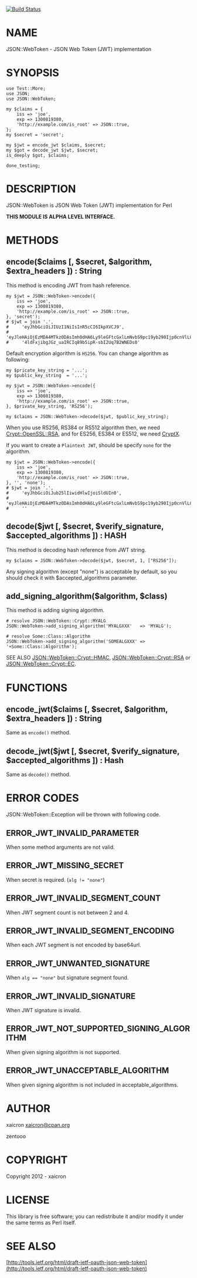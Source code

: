 [![Build Status](https://travis-ci.org/xaicron/p5-JSON-WebToken.svg?branch=master)](https://travis-ci.org/xaicron/p5-JSON-WebToken)
# NAME

JSON::WebToken - JSON Web Token (JWT) implementation

# SYNOPSIS

    use Test::More;
    use JSON;
    use JSON::WebToken;

    my $claims = {
        iss => 'joe',
        exp => 1300819380,
        'http://example.com/is_root' => JSON::true,
    };
    my $secret = 'secret';

    my $jwt = encode_jwt $claims, $secret;
    my $got = decode_jwt $jwt, $secret;
    is_deeply $got, $claims;

    done_testing;

# DESCRIPTION

JSON::WebToken is JSON Web Token (JWT) implementation for Perl

**THIS MODULE IS ALPHA LEVEL INTERFACE.**

# METHODS

## encode($claims \[, $secret, $algorithm, $extra\_headers \]) : String

This method is encoding JWT from hash reference.

    my $jwt = JSON::WebToken->encode({
        iss => 'joe',
        exp => 1300819380,
        'http://example.com/is_root' => JSON::true,
    }, 'secret');
    # $jwt = join '.',
    #     'eyJhbGciOiJIUzI1NiIsInR5cCI6IkpXVCJ9',
    #     'eyJleHAiOjEzMDA4MTkzODAsImh0dHA6Ly9leGFtcGxlLmNvbS9pc19yb290Ijp0cnVlLCJpc3MiOiJqb2UifQ'
    #     '4ldFxjibgJGz_uaIRCIq89b5ipR-sbI2Uq7B2WNEDs0'

Default encryption algorithm is `HS256`. You can change algorithm as following:

    my $pricate_key_string = '...';
    my $public_key_string  = '...';

    my $jwt = JSON::WebToken->encode({
        iss => 'joe',
        exp => 1300819380,
        'http://example.com/is_root' => JSON::true,
    }, $private_key_string, 'RS256');

    my $claims = JSON::WebToken->decode($jwt, $public_key_string);

When you use RS256, RS384 or RS512 algorithm then, we need [Crypt::OpenSSL::RSA](https://metacpan.org/pod/Crypt::OpenSSL::RSA),
and for ES256, ES384 or ES512, we need [CryptX](https://metacpan.org/pod/CryptX).

If you want to create a `Plaintext JWT`, should be specify `none` for the algorithm.

    my $jwt = JSON::WebToken->encode({
        iss => 'joe',
        exp => 1300819380,
        'http://example.com/is_root' => JSON::true,
    }, '', 'none');
    # $jwt = join '.',
    #     'eyJhbGciOiJub25lIiwidHlwIjoiSldUIn0',
    #     'eyJleHAiOjEzMDA4MTkzODAsImh0dHA6Ly9leGFtcGxlLmNvbS9pc19yb290Ijp0cnVlLCJpc3MiOiJqb2UifQ',
    #     ''

## decode($jwt \[, $secret, $verify\_signature, $accepted\_algorithms \]) : HASH

This method is decoding hash reference from JWT string.

    my $claims = JSON::WebToken->decode($jwt, $secret, 1, ["RS256"]);

Any signing algorithm (except "none") is acceptable by default,
so you should check it with $accepted\_algorithms parameter.

## add\_signing\_algorithm($algorithm, $class)

This method is adding signing algorithm.

    # resolve JSON::WebToken::Crypt::MYALG
    JSON::WebToken->add_signing_algorithm('MYALGXXX'   => 'MYALG');

    # resolve Some::Class::Algorithm
    JSON::WebToken->add_signing_algorithm('SOMEALGXXX' => '+Some::Class::Algorithm');

SEE ALSO [JSON::WebToken::Crypt::HMAC](https://metacpan.org/pod/JSON::WebToken::Crypt::HMAC), [JSON::WebToken::Crypt::RSA](https://metacpan.org/pod/JSON::WebToken::Crypt::RSA) or
[JSON::WebToken::Crypt::EC](https://metacpan.org/pod/JSON::WebToken::Crypt::EC).

# FUNCTIONS

## encode\_jwt($claims \[, $secret, $algorithm, $extra\_headers \]) : String

Same as `encode()` method.

## decode\_jwt($jwt \[, $secret, $verify\_signature, $accepted\_algorithms \]) : Hash

Same as `decode()` method.

# ERROR CODES

JSON::WebToken::Exception will be thrown with following code.

## ERROR\_JWT\_INVALID\_PARAMETER

When some method arguments are not valid.

## ERROR\_JWT\_MISSING\_SECRET

When secret is required. (`alg != "none"`)

## ERROR\_JWT\_INVALID\_SEGMENT\_COUNT

When JWT segment count is not between 2 and 4.

## ERROR\_JWT\_INVALID\_SEGMENT\_ENCODING

When each JWT segment is not encoded by base64url.

## ERROR\_JWT\_UNWANTED\_SIGNATURE

When `alg == "none"` but signature segment found.

## ERROR\_JWT\_INVALID\_SIGNATURE

When JWT signature is invalid.

## ERROR\_JWT\_NOT\_SUPPORTED\_SIGNING\_ALGORITHM

When given signing algorithm is not supported.

## ERROR\_JWT\_UNACCEPTABLE\_ALGORITHM

When given signing algorithm is not included in acceptable\_algorithms.

# AUTHOR

xaicron <xaicron@cpan.org>

zentooo

# COPYRIGHT

Copyright 2012 - xaicron

# LICENSE

This library is free software; you can redistribute it and/or modify
it under the same terms as Perl itself.

# SEE ALSO

[http://tools.ietf.org/html/draft-ietf-oauth-json-web-token](http://tools.ietf.org/html/draft-ietf-oauth-json-web-token)
